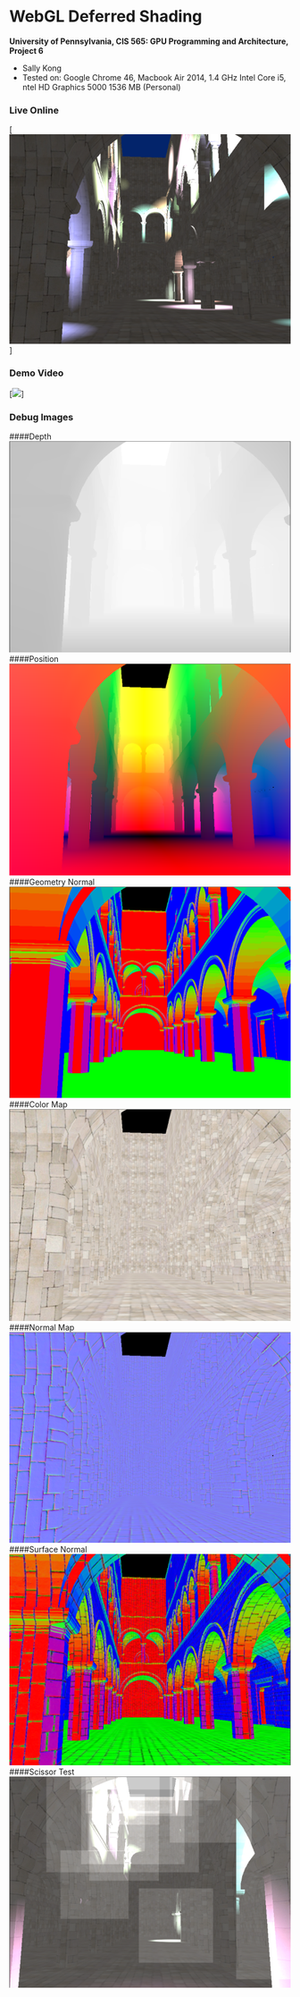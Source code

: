 WebGL Deferred Shading
======================

**University of Pennsylvania, CIS 565: GPU Programming and Architecture, Project 6**

* Sally Kong
* Tested on: Google Chrome 46, Macbook Air 2014, 1.4 GHz Intel Core i5, ntel HD Graphics 5000 1536 MB (Personal)


### Live Online

[![](img/thumb.png)]

### Demo Video

[![](img/video.png)]

### Debug Images

####Depth
![](img/depth.png)
####Position
![](img/position.png)
####Geometry Normal
![](img/geom_normal.png)
####Color Map
![](img/color_map.png)
####Normal Map
![](img/normal_map.png)
####Surface Normal
![](img/surface_normal.png)
####Scissor Test
![](img/scissor_test.png)